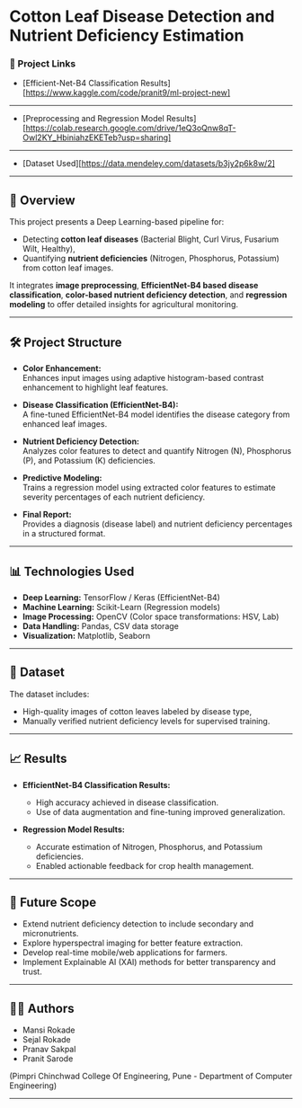 # Cotton Leaf Disease Detection and Nutrient Deficiency Estimation

### 🔗 Project Links
- [Efficient-Net-B4 Classification Results][https://www.kaggle.com/code/pranit9/ml-project-new]
---
- [Preprocessing and Regression Model Results][https://colab.research.google.com/drive/1eQ3oQnw8qT-Owl2KY_HbiniahzEKETeb?usp=sharing]
---
- [Dataset Used][https://data.mendeley.com/datasets/b3jy2p6k8w/2]
---




## 📜 Overview

This project presents a Deep Learning-based pipeline for:
- Detecting **cotton leaf diseases** (Bacterial Blight, Curl Virus, Fusarium Wilt, Healthy),
- Quantifying **nutrient deficiencies** (Nitrogen, Phosphorus, Potassium) from cotton leaf images.

It integrates **image preprocessing**, **EfficientNet-B4 based disease classification**, **color-based nutrient deficiency detection**, and **regression modeling** to offer detailed insights for agricultural monitoring.

---

## 🛠️ Project Structure

- **Color Enhancement:**  
  Enhances input images using adaptive histogram-based contrast enhancement to highlight leaf features.

- **Disease Classification (EfficientNet-B4):**  
  A fine-tuned EfficientNet-B4 model identifies the disease category from enhanced leaf images.

- **Nutrient Deficiency Detection:**  
  Analyzes color features to detect and quantify Nitrogen (N), Phosphorus (P), and Potassium (K) deficiencies.

- **Predictive Modeling:**  
  Trains a regression model using extracted color features to estimate severity percentages of each nutrient deficiency.

- **Final Report:**  
  Provides a diagnosis (disease label) and nutrient deficiency percentages in a structured format.

---

## 📊 Technologies Used

- **Deep Learning:** TensorFlow / Keras (EfficientNet-B4)
- **Machine Learning:** Scikit-Learn (Regression models)
- **Image Processing:** OpenCV (Color space transformations: HSV, Lab)
- **Data Handling:** Pandas, CSV data storage
- **Visualization:** Matplotlib, Seaborn

---

## 📁 Dataset

The dataset includes:
- High-quality images of cotton leaves labeled by disease type,
- Manually verified nutrient deficiency levels for supervised training.


---

## 📈 Results

- **EfficientNet-B4 Classification Results:**
  - High accuracy achieved in disease classification.
  - Use of data augmentation and fine-tuning improved generalization.

- **Regression Model Results:**
  - Accurate estimation of Nitrogen, Phosphorus, and Potassium deficiencies.
  - Enabled actionable feedback for crop health management.



---

## 🔮 Future Scope

- Extend nutrient deficiency detection to include secondary and micronutrients.
- Explore hyperspectral imaging for better feature extraction.
- Develop real-time mobile/web applications for farmers.
- Implement Explainable AI (XAI) methods for better transparency and trust.

---

## 👨‍💻 Authors

- Mansi Rokade
- Sejal Rokade
- Pranav Sakpal
- Pranit Sarode

(Pimpri Chinchwad College Of Engineering, Pune - Department of Computer Engineering)

---
